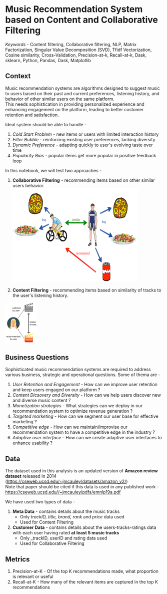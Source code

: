 # Music Recommendation System based on Content and Collaborative Filtering 

_Keywords_ - Content filtering, Collaborative filtering, NLP, Matrix Factorization, Singular Value Decomposition (SVD), Tfidf Vectorization, Cosine similarity, Cross-Validation, Precision-at-k, Recall-at-k, Dask, sklearn, Python, Pandas, Dask, Matplotlib <br>

## Context 

Music recommendation systems are algorithms designed to suggest music to users based on their past and current preferences, listening history, and behavior of other similar users on the same platform. <br>
This needs sophistication in providing personalized experience and enhancing engagement on the platform, leading to better customer retention and satisfaction. <br>

Ideal system should be able to handle - 

1. _Cold Start Problem_ - new items or users with limited interaction history
2. _Filter Bubble_ - reinforcing existing user preferences, lacking diversity 
3. _Dynamic Preference_ - adapting quickly to user's evolving taste over time
4. _Popularity Bias_ - popular items get more popular in positive feedback loop <br>

In this notebook, we will test two approaches - <br>

1. **Collaborative Filtering** - recommending items based on other similar users behavior.
   ![](resized_collab_filtering.png)
   
3. **Content Filtering** - recommending items based on similarity of tracks to the user's listening history.
<img src="content-filter.png" alt="Content Filter" width="20%">

  
## Business Questions 

Sophisticated music recommendation systems are required to address various business, strategic and operational questions. Some of thema are - <br>

1. _User Retention and Engagement_ - How can we improve user retention and keep users engaged on our platform ?
2. _Content Dicsovery and Diversity_ - How can we help users discover new and diverse music content ?
3. _Monetization strategies_ - What strategies can we deploy in our recommendation system to optimize revenue generation ?
4. _Targeted marketing_ - How can we segment our user base for effective marketing ?
5. _Competitive edge_ - How can we maintain/improvise our recommendation system to have a competitive edge in the industry ?
6. _Adaptive user interface_ - How can we create adaptive user interfaces to enhance usability ?

## Data 

The dataset used in this analysis is an updated version of **Amazon review dataset** released in 2014 (https://cseweb.ucsd.edu/~jmcauley/datasets/amazon_v2/) <br>
Note that paper should be cited if this data is used in any published work - https://cseweb.ucsd.edu//~jmcauley/pdfs/emnlp19a.pdf <br>

We have used two types of data - 

1. **Meta Data** - contains details about the music tracks <br>
    * Only _trackID, title, brand, rank_ and _price_ data used 
    * Used for Content Filtering 
2. **Customer Data** - contains details about the users-tracks-ratings data with each user having rated **at least 5 music tracks** <br>
    * Only _trackID, userID and rating data used
    * Used for Collaborative Filtering 

## Metrics 

1. Precision-at-K - Of the top K recommendations made, what proportion is relevant or useful
2. Recall-at-K - How many of the relevant items are captured in the top K recommendations
